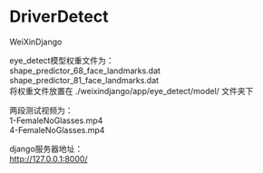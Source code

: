 # DriverDetect
WeiXinDjango

eye_detect模型权重文件为：  
shape_predictor_68_face_landmarks.dat  
shape_predictor_81_face_landmarks.dat  
将权重文件放置在 ./weixindjango/app/eye_detect/model/ 文件夹下  
  
两段测试视频为：   
1-FemaleNoGlasses.mp4  
4-FemaleNoGlasses.mp4  

django服务器地址：  
http://127.0.0.1:8000/  
